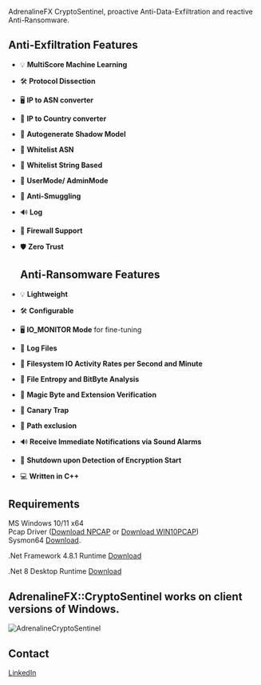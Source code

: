 
AdrenalineFX CryptoSentinel, proactive Anti-Data-Exfiltration and reactive Anti-Ransomware.


## Anti-Exfiltration Features
- 💡 **MultiScore Machine Learning**<br>
- 🛠️ **Protocol Dissection**<br>
- 🖥️ **IP to ASN converter** <br>
- 📝 **IP to Country converter**<br>
- 🔄 **Autogenerate Shadow Model**<br>
- 🧾 **Whitelist ASN**<br>
- 🧾 **Whitelist String Based**<br>
- 🐤 **UserMode/ AdminMode**<br>
- 🛑 **Anti-Smuggling**<br>
- 🔊 **Log**<br>
- 🚀 **Firewall Support**<br>
- 🛡️ **Zero Trust**

  ## Anti-Ransomware Features
- 💡 **Lightweight**<br>
- 🛠️ **Configurable**<br>
- 🖥️ **IO_MONITOR Mode** for fine-tuning<br>
- 📝 **Log Files**<br>
- 🔄 **Filesystem IO Activity Rates per Second and Minute**<br>
- 🧮 **File Entropy and BitByte Analysis**<br>
- 🧾 **Magic Byte and Extension Verification**<br>
- 🐤 **Canary Trap**<br>
- 🛑 **Path exclusion**<br>
- 🔊 **Receive Immediate Notifications via Sound Alarms**<br>
- 🚀 **Shutdown upon Detection of Encryption Start**<br>
- 💻 **Written in C++**<br>



## Requirements
MS Windows 10/11 x64<br>
Pcap Driver ([Download NPCAP](https://npcap.com/#download) or [Download WIN10PCAP](https://www.win10pcap.org/))<br>
Sysmon64 [Download](https://learn.microsoft.com/en-us/sysinternals/downloads/sysmon).<br>

.Net Framework 4.8.1 Runtime [Download](https://dotnet.microsoft.com/en-us/download/dotnet-framework/thank-you/net481-web-installer)<br>

.Net 8 Desktop Runtime [Download](https://download.visualstudio.microsoft.com/download/pr/907765b0-2bf8-494e-93aa-5ef9553c5d68/a9308dc010617e6716c0e6abd53b05ce/windowsdesktop-runtime-8.0.8-win-x64.exe)<br>
    

## AdrenalineFX::CryptoSentinel works on client versions of Windows.



![AdrenalineCryptoSentinel](https://github.com/user-attachments/assets/53b1ae8b-67df-40e1-b21c-46d91e2743d9)







## Contact
[LinkedIn](https://www.linkedin.com/in/roberto-m-7b8314149)



